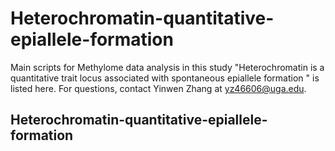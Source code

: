 # Heterochromatin-quantitative-epiallele-formation
Main scripts for Methylome data analysis in this study "Heterochromatin is a quantitative trait locus associated with spontaneous epiallele formation
" is listed here. For questions, contact Yinwen Zhang at yz46606@uga.edu.
## Heterochromatin-quantitative-epiallele-formation
